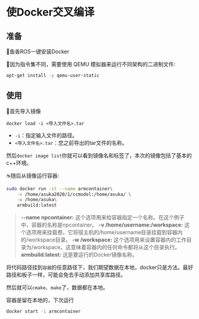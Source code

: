 # 使Docker交叉编译

## 准备

:walking:鱼香ROS一键安装Docker

:running:因为指令集不同，需要使用 QEMU 模拟器来运行不同架构的二进制文件:

```sh
apt-get install -y qemu-user-static
```



## 使用

:tea:首先导入镜像

```shell
docker load -i <导入文件名>.tar
```

- `-i`：指定输入文件的路径。
- `<导入文件名>.tar`：您之前导出的tar文件的名称。

然后`docker image list`你就可以看到镜像名和标签了，本次的镜像包括了基本的c++环境。



:coffee:随后从镜像运行容器:

```sh
sudo docker run -it --name armcontainer\
    -v /home/asuka2020/1/ccmodel:/home/asuka/ \
    -w /home/asuka\
    armbuild:latest
```

>**--name npcontainer:** 这个选项用来给容器指定一个名称。在这个例子中，容器的名称是npcontainer。
>**-v /home/username:/workspace:** 这个选项用来挂载卷。它将宿主机的/home/username目录挂载到容器内的/workspace目录。
>**-w /workspace:** 这个选项用来设置容器内的工作目录为/workspace。这意味着容器内的任何命令都将从这个目录执行。
>**armbuild:latest:** 这是要运行的Docker镜像名称。

将代码路径挂到`容器`的任意路径下，我们期望数据在本地，docker只是方法。最好路径和板子一样，可能会免去手动添加共享库路径。

然后就可以`cmake`、`make`了，数据都在本地。

容器是留在本地的，下次运行

```sh
docker start -i armcontainer
```






